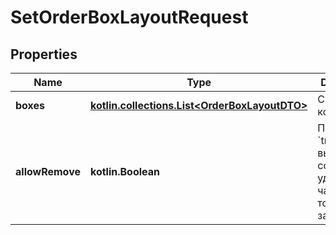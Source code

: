 
# SetOrderBoxLayoutRequest

## Properties
| Name | Type | Description | Notes |
| ------------ | ------------- | ------------- | ------------- |
| **boxes** | [**kotlin.collections.List&lt;OrderBoxLayoutDTO&gt;**](OrderBoxLayoutDTO.md) | Список коробок. |  |
| **allowRemove** | **kotlin.Boolean** | Передайте &#x60;true&#x60;, если вы собираетесь удалить часть товаров из заказа. |  [optional] |



